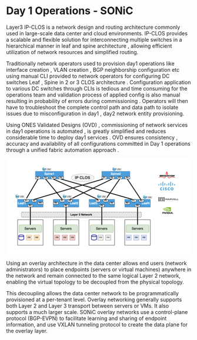 # Day 1 Operations - SONiC 

Layer3  IP-CLOS is a network design and routing architecture commonly used in large-scale data center and cloud environments. IP-CLOS provides a scalable and flexible solution for interconnecting multiple switches  in a hierarchical manner in leaf and spine architecture , allowing efficient utilization of network resources and simplified routing.

Traditionally network operators used to provision day1 operations like interface creation , VLAN creation , BGP neighborship configuration etc using manual CLI provided to network operators for configuring DC switches Leaf , Spine in 2 or 3 CLOS architecture . Configuration application to various DC switches through CLIs is tedious and time consuming for the operations team and validation process of applied config is also manual resulting in probability of errors during commissioning . Operators will then have to troubleshoot the complete control path and data path to isolate issues due to misconfiguration in day1 , day2 network entity provisioning.

Using ONES Validated Designs (OVD) , commissioning of network services in day1 operations is automated , is greatly simplified and reduces considerable  time to deploy day1 services . OVD ensures consistency , accuracy and availability of all configurations committed in Day 1 operations through a unified fabric automation approach .


![Sonic Day1 Operations](img/img1.png)


Using an overlay architecture in the data center allows end users (network administrators) to place endpoints (servers or virtual machines) anywhere in the network and remain connected to the same logical Layer 2 network, enabling the virtual topology to be decoupled from the physical topology. 

This decoupling allows the data center network to be programmatically provisioned at a per-tenant level. Overlay networking generally supports both Layer 2 and Layer 3 transport between servers or VMs. It also supports a much larger scale. SONiC overlay networks use a control-plane protocol (BGP-EVPN) to facilitate learning and sharing of endpoint information, and use VXLAN tunneling protocol to create the data plane for the overlay layer.



